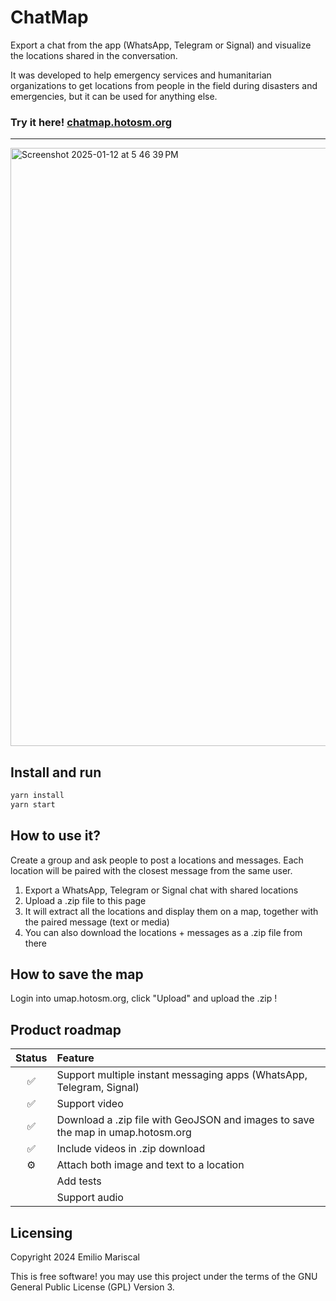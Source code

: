 # ChatMap

Export a chat from the app (WhatsApp, Telegram or Signal) and visualize the locations shared in the conversation.

It was developed to help emergency services and humanitarian organizations to get
locations from people in the field during disasters and emergencies, but it can
be used for anything else.

### Try it here! [chatmap.hotosm.org](https://chatmap.hotosm.org)

---

<img width="957" alt="Screenshot 2025-01-12 at 5 46 39 PM" src="https://github.com/user-attachments/assets/27356785-b5ed-424d-b45e-63af4fc87673" />

## Install and run

```bash
yarn install
yarn start
```

## How to use it?

Create a group and ask people to post a locations and messages. Each location will be paired 
with the closest message from the same user.

1. Export a WhatsApp, Telegram or Signal chat with shared locations
2. Upload a .zip file to this page
3. It will extract all the locations and display them on a map, together with the paired message (text or media)
4. You can also download the locations + messages as a .zip file from there

## How to save the map

Login into umap.hotosm.org, click "Upload" and upload the .zip !

## Product roadmap

<!-- prettier-ignore-start -->
| Status | Feature |
|:--:| :-- |
|✅| Support multiple instant messaging apps (WhatsApp, Telegram, Signal) |
|✅| Support video |
|✅| Download a .zip file with GeoJSON and images to save the map in umap.hotosm.org |
|✅| Include videos in .zip download |
|⚙️| Attach both image and text to a location |
|  | Add tests |
|  | Support audio |

## Licensing

Copyright 2024 Emilio Mariscal

This is free software! you may use this project under the terms of the GNU General Public License (GPL) Version 3.
